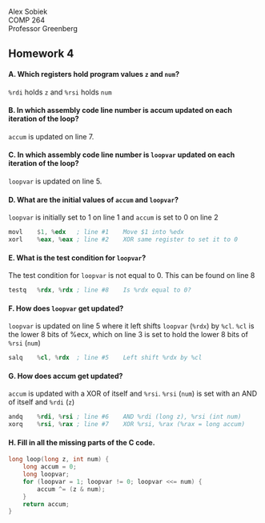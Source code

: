 Alex Sobiek<br>
COMP 264<br>
Professor Greenberg<br>

## Homework 4
#### A. Which registers hold program values `z` and `num`?
`%rdi` holds `z` and `%rsi` holds `num` 
#### B. In which assembly code line number is accum updated on each iteration of the loop?
`accum` is updated on line 7.
#### C. In which assembly code line number is `loopvar` updated on each iteration of the loop?
`loopvar` is updated on line 5.
#### D. What are the initial values of `accum` and `loopvar`?
`loopvar` is initially set to 1 on line 1 and `accum` is set to 0 on line 2
```asm
movl    $1, %edx   ; line #1    Move $1 into %edx
xorl    %eax, %eax ; line #2    XOR same register to set it to 0
```
#### E. What is the test condition for `loopvar`?
The test condition for `loopvar` is not equal to 0. This can be found on line 8
```asm
testq   %rdx, %rdx ; line #8    Is %rdx equal to 0?
```
#### F. How does `loopvar` get updated?
`loopvar` is updated on line 5 where it left shifts `loopvar` (`%rdx`) by `%cl`. `%cl` is
the lower 8 bits of %ecx, which on line 3 is set to hold the lower 8 bits of `%rsi` (`num`)
```asm
salq    %cl, %rdx  ; line #5    Left shift %rdx by %cl
```
#### G. How does accum get updated?
`accum` is updated with  a XOR of itself and `%rsi`. `%rsi` (`num`) is set with an AND of
itself and `%rdi` (`z`)
```asm
andq    %rdi, %rsi ; line #6    AND %rdi (long z), %rsi (int num)
xorq    %rsi, %rax ; line #7    XOR %rsi, %rax (%rax = long accum)
```
#### H. Fill in all the missing parts of the C code.
```c
long loop(long z, int num) {
    long accum = 0;
    long loopvar;
    for (loopvar = 1; loopvar != 0; loopvar <<= num) {
        accum ^= (z & num);
    }
    return accum;
}
```